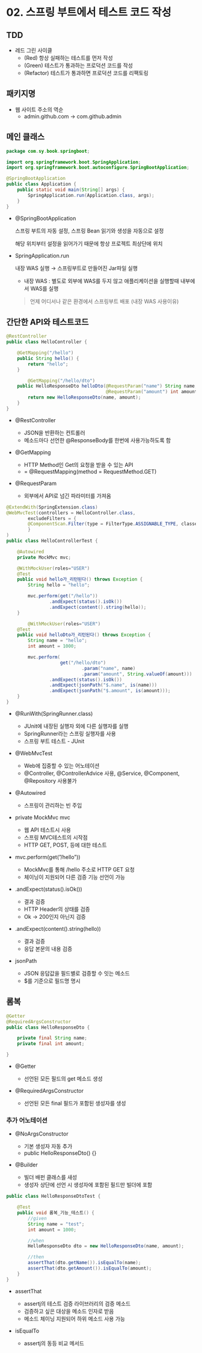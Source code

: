 # 02. 스프링 부트에서 테스트 코드 작성

## TDD

- 레드 그린 사이클
    - (Red) 항상 실패하는 테스트를 먼저 작성
    - (Green) 테스트가 통과하는 프로덕션 코드를 작성
    - (Refactor) 테스트가 통과하면 프로덕션 코드를 리팩토링

## 패키지명

- 웹 사이트 주소의 역순
    - admin.github.com → com.github.admin

## 메인 클래스

```java
package com.sy.book.springboot;

import org.springframework.boot.SpringApplication;
import org.springframework.boot.autoconfigure.SpringBootApplication;

@SpringBootApplication
public class Application {
    public static void main(String[] args) {
        SpringApplication.run(Application.class, args);
    }
}
```

- @SpringBootApplication
    
    스프링 부트의 자동 설정, 스프링 Bean 읽기와 생성을 자동으로 설정
    
    해당 위치부터 설정을 읽어가기 때문에 항상 프로젝트 최상단에 위치
    
- SpringApplication.run
    
    내장 WAS 실행 → 스프링부트로 만들어진 Jar파일 실행
    
    * 내장 WAS : 별도로 외부에 WAS를 두지 않고 애플리케이션을 실행할때 내부에서 WAS를 실행
    
    > 언제 어디서나 같은 환경에서 스프링부트 배포 (내장 WAS 사용이유)
    > 

## 간단한 API와 테스트코드

```java
@RestController
public class HelloController {

    @GetMapping("/hello")
    public String hello() {
        return "hello";
    }

		@GetMapping("/hello/dto")
    public HelloResponseDto helloDto(@RequestParam("name") String name,
                                     @RequestParam("amount") int amount) {
        return new HelloResponseDto(name, amount);
    }
}
```

- @RestController
    - JSON을 반환하는 컨트롤러
    - 메소드마다 선언한 @ResponseBody를 한번에 사용가능하도록 함

- @GetMapping
    - HTTP Method인 Get의 요청을 받을 수 있는 API
    - = @RequestMapping(method = RequestMethod.GET)

- @RequestParam
    - 외부에서 API로 넘긴 파라미터를 가져옴

```java
@ExtendWith(SpringExtension.class)
@WebMvcTest(controllers = HelloController.class,
        excludeFilters = {
        @ComponentScan.Filter(type = FilterType.ASSIGNABLE_TYPE, classes = SecurityConfig.class)
        }
)
public class HelloControllerTest {

    @Autowired
    private MockMvc mvc;

    @WithMockUser(roles="USER")
    @Test
    public void hello가_리턴된다() throws Exception {
        String hello = "hello";

        mvc.perform(get("/hello"))
                .andExpect(status().isOk())
                .andExpect(content().string(hello));
    }

		@WithMockUser(roles="USER")
    @Test
    public void helloDto가_리턴된다() throws Exception {
        String name = "hello";
        int amount = 1000;

        mvc.perform(
                    get("/hello/dto")
                            .param("name", name)
                            .param("amount", String.valueOf(amount)))
                .andExpect(status().isOk())
                .andExpect(jsonPath("$.name", is(name)))
                .andExpect(jsonPath("$.amount", is(amount)));
    }
}
```

- @RunWith(SpringRunner.class)
    - JUnit에 내장된 실행자 외에 다른 실행자를 실행
    - SpringRunner라는 스프링 실행자를 사용
    - 스프링 부트 테스트 - JUnit

- @WebMvcTest
    - Web에 집중할 수 있는 어노테이션
    - @Controller, @ControllerAdvice 사용, @Service, @Component, @Repository 사용불가
    
- @Autowired
    - 스프링이 관리하는 빈 주입

- private MockMvc mvc
    - 웹 API 테스트시 사용
    - 스프링 MVC테스트의 시작점
    - HTTP GET, POST, 등에 대한 테스트

- mvc.perform(get(”/hello”))
    - MockMvc를 통해 /hello  주소로 HTTP GET 요청
    - 체이닝이 지원되어 다른 검증 기능 선언이 가능

- .andExpect(status().isOk())
    - 결과 검증
    - HTTP Header의 상태를 검증
    - Ok → 200인지 아닌지 검증

- .andExpect(content().string(hello))
    - 결과 검증
    - 응답 본문의 내용 검증

- jsonPath
    - JSON 응답값을 필드별로 검증할 수 잇는 메소드
    - $를 기준으로 필드명 명시

## 롬복

```java
@Getter
@RequiredArgsConstructor
public class HelloResponseDto {

    private final String name;
    private final int amount;

}
```

- @Getter
    - 선언된 모든 필드의 get 메소드 생성

- @RequiredArgsConstructor
    - 선언된 모든 final 필드가 포함된 생성자를 생성

### 추가 어노테이션

- @NoArgsConstructor
    - 기본 생성자 자동 추가
    - public HelloResponseDto() {}

- @Builder
    - 빌더 배펀 클래스를 새성
    - 생성자 상단에 선언 시 생성자에 포함된 필드만 빌더에 포함

```java
public class HelloResponseDtoTest {

    @Test
    public void 롬복_기능_테스트() {
        //given
        String name = "test";
        int amount = 1000;

        //when
        HelloResponseDto dto = new HelloResponseDto(name, amount);

        //then
        assertThat(dto.getName()).isEqualTo(name);
        assertThat(dto.getAmount()).isEqualTo(amount);
    }
}
```

- assertThat
    - assertj의 테스트 검증 라이브러리의 검증 메소드
    - 검증하고 싶은 대상을 메소드 인자로 받음
    - 메소드 체이닝 지원되어 하위 메소드 사용 가능

- isEqualTo
    - assertj의 동등 비교 메서드
